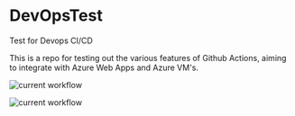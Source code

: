 # DevOpsTest
Test for Devops CI/CD

This is a repo for testing out the various features of Github Actions, aiming to integrate with Azure Web Apps and Azure VM's.

![current workflow](https://github.com/MattThelwell/DevOpsTest/actions/workflows/dotnet-nuget-msbuild-artifact-upload-azure.yml/badge.svg)

![current workflow](https://github.com/MattThelwell/DevOpsTest/actions/workflows/dotnet-nuget-msbuild-artifact.yml/badge.svg)
